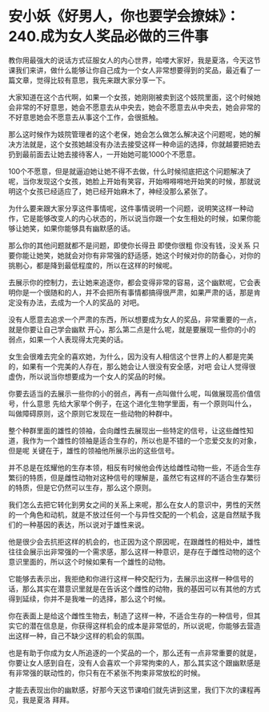 # 安小妖《好男人，你也要学会撩妹》：240.成为女人奖品必做的三件事

教你用最强大的说话方式征服女人的内心世界，哈喽大家好，我是夏洛，今天这节课我们来讲，做什么能够让你自己成为一个女人非常想要得到的奖品，最近看了一篇文章，觉得比较有意思，我先来跟大家分享一下。

大家知道在这个古代啊，如果一个女孩，她刚刚被卖到这个妓院里面，这个时候她会非常的不好意思，她会不愿意去从中央去，她会不愿意去从中央去，她会非常的不好意思她会不愿意去从事这个工作，会很抵触。

那么这时候作为妓院管理者的这个老保，她会怎么做怎么解决这个问题呢，她的解决方法就是，这个女孩她越没有办法去接受这样一种命运的选择，你就越要把她去扔到最前面去让她去接待客人，一开始她可能1000个不愿意。

100个不愿意，但是就逼迫她让她不得不去做，什么时候彻底把这个问题解决了呢，当你发现这个女孩，她脸上开始有笑容，开始嘚嘚嘚地开始笑的时候，那就说明这个女孩已经适应了，她已经开始麻木了，神经没那么紧张了。

为什么要来跟大家分享这件事情呢，这件事情说明一个问题，说明笑这样一种动作，它是能够改变人的内心状态的，所以说当你跟一个女生相处的时候，如果你能够让她笑，如果你能够具有幽默感的话。

那么你的其他问题就都不是问题，即使你长得丑 即使你很粗 你没有钱，没关系 只要你能让她笑，她就会对你有非常强的舒适感，她这个时候对你的防备心，对你的挑剔心，都是降到最低程度的，所以在这样的时候呢。

去展示你的控制力，去让她来追逐你，都会变得非常的容易，这个幽默呢，它会表明你是一个很随和的人，并不会把所有事情都搞得很严肃，如果严肃的话，那是肯定没有办法，去成为一个人的奖品的 对吧。

没有人愿意去追求一个严肃的东西，所以想要成为女人的奖品，非常重要的一点，就是你要让自己学会幽默 开心，那么第二点是什么呢，就是要展现一些你的小的弱点，如果一个人表现得太完美的话。

女生会很难去完全的喜欢她，为什么，因为没有人相信这个世界上的人都是完美的，如果有一个完美的人存在，那么她会让人很没有安全感，对吧 会让人觉得很虚伪，所以说当你想要成为一个女人的奖品的时候。

你要去适当的去展示一些你的小的弱点，再有一点叫做什么呢，叫做展现高价值信号，什么意思 先给大家举个例子，在这个进化生物学里面，有一个原则叫什么，叫做障碍原则，这个原则它发现在一些动物的种群中。

整个种群里面的雄性的领袖，会向雌性去展现出一些特定的信号，让这些雌性知道，我作为一个雄性的领袖是适合生存的，所以也是不错的一个恋爱交友的对象，但是呢 关键在于，雄性的领袖他所展示出的这些信号。

并不总是在炫耀他的生存本领，相反有时候他会传达给雌性动物一些，不适合生存繁衍的特质，但是雌性动物对这种信号的理解是，虽然它有这样的不适合生存繁衍的特质，但是它仍然可以生存，那么这个原则。

我们怎么去把它转化到男女之间的关系上来呢，那么在女人的意识中，男性的天然的一个角色和动机，就是不放过任何一个与异性交配的一个机会，这是自然赋予我们的一种基因的表达，所以说对于雄性来说。

他是很少会去抗拒这样的机会的，也正因为这个原因呢，在跟雌性的相处中，雄性往往会展示出非常强的一个需求感，那么这样一种意识，是存在于雌性动物的这个意识里面的，所以这个时候如果有一个雄性的动物。

它能够去表示出，我拒绝和你进行这样一种交配行为，去展示出这样一种信号的话，那么其实在潜意识里就是在告诉这个雌性的动物，我的基因可以有其他的方式得到延续，你并不是我唯一的选择，那么这个时候。

你在表面上是给这个雌性生物去，制造了这样一种，不适合生存的一种信号，但其实它的潜在信息是，你获得这样机会的成本是非常低的，所以说呢，你能够去营造出这样一种，自己不缺少这样的机会的氛围。

也是有助于你成为女人所追逐的一个奖品的一个，那么还有一点非常重要的就是，你要让女人感到自在，没有人会喜欢一个非常拘束的人，那么其实这个跟幽默感是有非常强的联动性的，你只有在不紧张不拘束非常放松的时候。

才能去表现出你的幽默感，好那今天这节课咱们就先讲到这里，我们下次的课程再见，我是夏洛 拜拜。